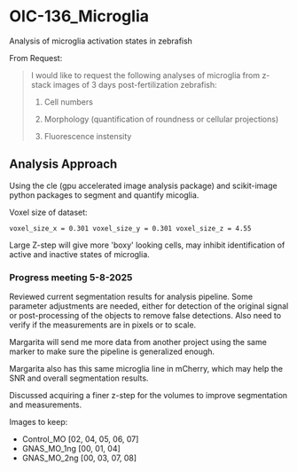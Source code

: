 # OIC-136_Microglia
Analysis of microglia activation states in zebrafish

From Request:
>I would like to request the following analyses of microglia from z-stack images of 3 days post-fertilization zebrafish:
>
> 1. Cell numbers
>
> 2. Morphology (quantification of roundness or cellular projections)
>
> 3. Fluorescence instensity

## Analysis Approach
Using the cle (gpu accelerated image analysis package) and scikit-image python packages to segment and quantify micoglia.

Voxel size of dataset:

`voxel_size_x = 0.301
voxel_size_y = 0.301
voxel_size_z = 4.55`

Large Z-step will give more 'boxy' looking cells, may inhibit identification of active and inactive states of microglia.

### Progress meeting 5-8-2025
Reviewed current segmentation results for analysis pipeline. Some parameter adjustments are needed, either for detection of the original signal or post-processing of the objects to remove false detections. Also need to verify if the measurements are in pixels or to scale.

Margarita will send me more data from another project using the same marker to make sure the pipeline is generalized enough.

Margarita also has this same microglia line in mCherry, which may help the SNR and overall segmentation results. 

Discussed acquiring a finer z-step for the volumes to improve segmentation and measurements.

Images to keep:
- Control_MO [02, 04, 05, 06, 07]
- GNAS_MO_1ng [00, 01, 04]
- GNAS_MO_2ng [00, 03, 07, 08]

